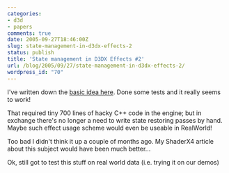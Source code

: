 ```yaml
---
categories:
- d3d
- papers
comments: true
date: 2005-09-27T18:46:00Z
slug: state-management-in-d3dx-effects-2
status: publish
title: 'State management in D3DX Effects #2'
url: /blog/2005/09/27/state-management-in-d3dx-effects-2/
wordpress_id: "70"
---
```


I've written down the [basic idea here](/blog/2005/09/24/state-management-in-d3dx-effects). Done some tests and it really seems to work!

That required tiny 700 lines of hacky C++ code in the engine; but in exchange there's no longer a need to write state restoring passes by hand. Maybe such effect usage scheme would even be useable in RealWorld!

Too bad I didn't think it up a couple of months ago. My ShaderX4 article about this subject would have been much better...

Ok, still got to test this stuff on real world data (i.e. trying it on our demos)
